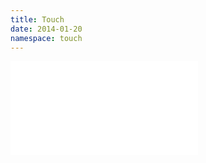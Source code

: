 ```yaml
---
title: Touch
date: 2014-01-20
namespace: touch
---
```

<iframe class="video-big" src="//www.youtube.com/embed/_RLokNRpz_4" frameborder="0" allowfullscreen></iframe>